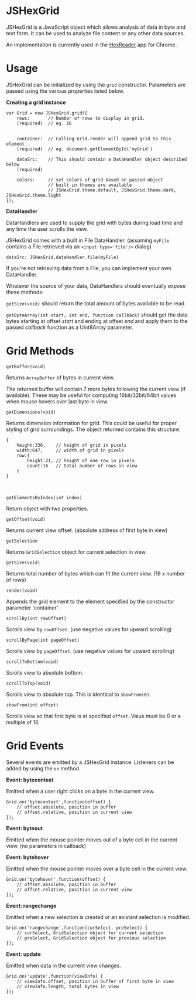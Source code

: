 JSHexGrid
=========

JSHexGrid is a JavaScript object which allows analysis of data in byte and text form. It can be used to analyze file content or any other data sources.

An implementation is currently used in the [HexReader] app for Chrome. 

Usage
=====

JSHexGrid can be initialized by using the `grid` constructor. Parameters are passed using the various properties listed below.

**Creating a grid instance**

    var Grid = new JSHexGrid.grid({
        rows:       // Number of rows to display in grid. 
        (required)  // eg. 16
                
                    
        container:  // Calling Grid.render will append grid to this element
        (required)  // eg. document.getElementById('myGrid')
        
        dataSrc:    // This should contain a DataHandler object described below
        (required)  

        colors:     // set colors of grid based on passed object
                    // built in themes are available
                    // JSHexGrid.theme.default, JSHexGrid.theme.dark, JSHexGrid.theme.light
    });

**DataHandler**

DataHandlers are used to supply the grid with bytes during load time and any time the user scrolls the view.

JSHexGrid comes with a built in File DataHandler. (assuming `myFile` contains a File retrieved via an `<input type='file'/>` dialog)

    dataSrc: JSHexGrid.dataHandler.file(myFile)

If you're not retrieving data from a File, you can implement your own DataHandler. 

Whatever the source of your data, DataHandlers should eventually expose these methods:

`getSize(void)` should return the total amount of bytes available to be read.

`getByteArray(int start, int end, function callback)` should get the data bytes starting at offset *start* and ending at offset *end* and apply them to the passed *callback* function as a Uint8Array parameter.


Grid Methods
============

    getBuffer(void)
    
Returns `ArrayBuffer` of bytes in current view. 

The returned buffer will contain 7 more bytes following the current view (if available). These may be useful for computing 16bit/32bit/64bit values when mouse hovers over last byte in view.
    
    getDimensions(void)
    
Returns dimension information for grid. This could be useful for proper styling of grid surroundings. The object returned contains this structure:

    {
        height:336,    // height of grid in pixels
        width:647,     // width of grid in pixels
        row:{
            height:21, // height of one row in pixels
            count:16   // total number of rows in view
        }
    }

&nbsp;

    getElementsByIndex(int index)
    
Return object with two properties. 


    getOffset(void)
    
Returns current view offset. (absolute address of first byte in view)

    getSelection
    
Returns `GridSelection` object for current selection in view.
    
    getSize(void)
    
Returns total number of bytes which can fit the current view. (16 x number of rows)
    
    render(void)
    
Appends the grid element to the element specified by the constructor parameter 'container'.
    
    scrollBy(int rowOffset)
    
Scrolls view by `rowOffset`. (use negative values for upward scrolling)

    scrollByPage(int pageOffset)
    
Scrolls view by `pageOffset`. (use negative values for upward scrolling) 
    
    scrollToBottom(void)
    
Scrolls view to absolute bottom.

    scrollToTop(void)
    
Scrolls view to absolute top. This is identical to `showFrom(0)`.
    
    showFrom(int offset)
    
Scrolls view so that first byte is at specified `offset`. Value must be 0 or a multiple of 16.

Grid Events
===========

Several events are emitted by a JSHexGrid instance. Listeners can be added by using the `on` method.

**Event: bytecontext**

Emitted when a user right clicks on a byte in the current view.

    Grid.on('bytecontext',function(offset) {
        // offset.absolute, position in buffer
        // offset.relative, position in current view
    });

**Event: byteout**

Emitted when the mouse pointer moves out of a byte cell in the current view. (no parameters in callback)

**Event: bytehover**

Emitted when the mouse pointer moves over a byte cell in the current view.

    Grid.on('bytehover',function(offset) {
        // offset.absolute, position in buffer
        // offset.relative, position in current view
    });

**Event: rangechange**
    
Emitted when a new selection is created or an existant selection is modified.
    
    Grid.on('rangechange',function(curSelect, preSelect) {
        // curSelect, GridSelection object for current selection
        // preSelect, GridSelection object for previous selection
    });
    
**Event: update**    

Emitted when data in the current view changes.

    Grid.on('update',function(viewInfo) {
        // viewInfo.offset, position in buffer of first byte in view
        // viewInfo.length, total bytes in view
    });


[HexReader]:https://chrome.google.com/webstore/detail/hexreader/fejgbfmdlplhjkbpmnedfonifhajinck

